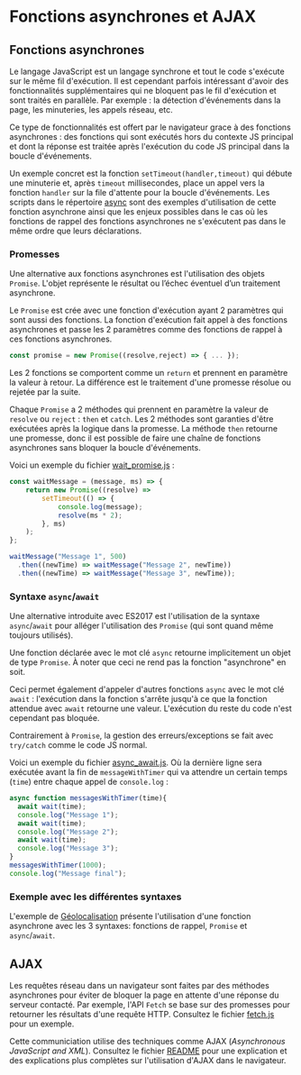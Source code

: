 # Fonctions asynchrones et AJAX

## Fonctions asynchrones

Le langage JavaScript est un langage synchrone et tout le code s'exécute sur le même fil d'exécution. Il est cependant parfois intéressant d'avoir des fonctionnalités supplémentaires qui ne bloquent pas le fil d'exécution et sont traités en parallèle. Par exemple : la détection d'événements dans la page, les minuteries, les appels réseau, etc.

Ce type de fonctionnalités est offert par le navigateur grace à des fonctions asynchrones : des fonctions qui sont exécutés hors du contexte JS principal et dont la réponse est traitée après l'exécution du code JS principal dans la boucle d'événements.

Un exemple concret est la fonction `setTimeout(handler,timeout)` qui débute une minuterie et, après `timeout` millisecondes, place un appel vers la fonction `handler` sur la file d'attente pour la boucle d'événements. Les scripts dans le répertoire [async](./async/) sont des exemples d'utilisation de cette fonction asynchrone ainsi que les enjeux possibles dans le cas où les fonctions de rappel des fonctions asynchrones ne s'exécutent pas dans le même ordre que leurs déclarations.

### Promesses

Une alternative aux fonctions asynchrones est l'utilisation des objets `Promise`. L'objet représente le résultat ou l’échec éventuel d’un traitement asynchrone.

Le `Promise` est crée avec une fonction d'exécution ayant 2 paramètres qui sont aussi des fonctions. La fonction d'exécution fait appel à des fonctions asynchrones et passe les 2 paramètres comme des fonctions de rappel à ces fonctions asynchrones.

```js
const promise = new Promise((resolve,reject) => { ... });
```

Les 2 fonctions se comportent comme un `return` et prennent en paramètre la valeur à retour. La différence est le traitement d'une promesse résolue ou rejetée par la suite. 

Chaque `Promise` a 2 méthodes qui prennent en paramètre la valeur de `resolve` ou `reject` : `then` et `catch`. Les 2 méthodes sont garanties d'être exécutées après la logique dans la promesse. La méthode `then` retourne une promesse, donc il est possible de faire une chaîne de fonctions asynchrones sans bloquer la boucle d'événements.

Voici un exemple du fichier [wait_promise.js](./promise/wait_promise.js) : 

```js
const waitMessage = (message, ms) => {
    return new Promise((resolve) =>
        setTimeout(() => {
            console.log(message);
            resolve(ms * 2);
        }, ms)
    );
};

waitMessage("Message 1", 500)
  .then((newTime) => waitMessage("Message 2", newTime))
  .then((newTime) => waitMessage("Message 3", newTime));
```

### Syntaxe `async`/`await`

Une alternative introduite avec ES2017 est l'utilisation de la syntaxe `async`/`await` pour alléger l'utilisation des `Promise` (qui sont quand même toujours utilisés).

Une fonction déclarée avec le mot clé `async` retourne implicitement un objet de type `Promise`. À noter que ceci ne rend pas la fonction "asynchrone" en soit.

Ceci permet également d'appeler d'autres fonctions `async` avec le mot clé `await` : l'exécution dans la fonction s'arrête jusqu'à ce que la fonction attendue avec `await` retourne une valeur. L'exécution du reste du code n'est cependant pas bloquée.

Contrairement à `Promise`, la gestion des erreurs/exceptions se fait avec `try/catch` comme le code JS normal.

Voici un exemple du fichier [async_await.js](./promise/async_await.js). Où la dernière ligne sera exécutée avant la fin de `messageWithTimer` qui va attendre un certain temps (`time`) entre chaque appel de `console.log` : 
```js
async function messagesWithTimer(time){
  await wait(time);
  console.log("Message 1");
  await wait(time);
  console.log("Message 2");
  await wait(time);
  console.log("Message 3");
}
messagesWithTimer(1000);
console.log("Message final");
```

### Exemple avec les différentes syntaxes

L'exemple de [Géolocalisation](./geolocation/README.MD) présente l'utilisation d'une fonction asynchrone avec les 3 syntaxes: fonctions de rappel, `Promise` et `async`/`await`.

## AJAX

Les requêtes réseau dans un navigateur sont faites par des méthodes asynchrones pour éviter de bloquer la page en attente d'une réponse du serveur contacté. Par exemple, l'API `Fetch` se base sur des promesses pour retourner les résultats d'une requête HTTP. Consultez le fichier [fetch.js](./promise/fetch.js) pour un exemple.

Cette communiciation utilise des techniques comme AJAX (_Asynchronous JavaScript and XML_). Consultez le fichier [README](./ajax/README.MD) pour une explication et des explications plus complètes sur l'utilisation d'AJAX dans le navigateur.